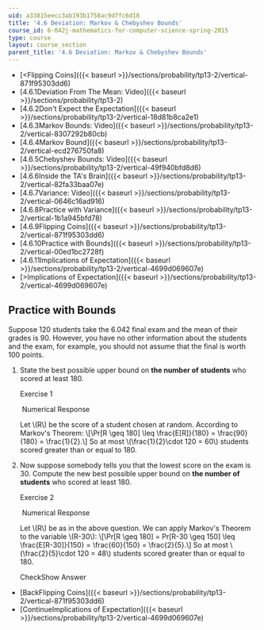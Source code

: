 ```yaml
---
uid: a33815eecc3ab193b1758ac9d7fc6d18
title: '4.6 Deviation: Markov & Chebyshev Bounds'
course_id: 6-042j-mathematics-for-computer-science-spring-2015
type: course
layout: course_section
parent_title: '4.6 Deviation: Markov & Chebyshev Bounds'
---
```


*   [<Flipping Coins]({{< baseurl >}}/sections/probability/tp13-2/vertical-871f95303dd6)
*   [4.6.1Deviation From The Mean: Video]({{< baseurl >}}/sections/probability/tp13-2)
*   [4.6.2Don't Expect the Expectation]({{< baseurl >}}/sections/probability/tp13-2/vertical-18d81b8ca2e1)
*   [4.6.3Markov Bounds: Video]({{< baseurl >}}/sections/probability/tp13-2/vertical-8307292b80cb)
*   [4.6.4Markov Bound]({{< baseurl >}}/sections/probability/tp13-2/vertical-ecd276750fa8)
*   [4.6.5Chebyshev Bounds: Video]({{< baseurl >}}/sections/probability/tp13-2/vertical-49f940bfd8d6)
*   [4.6.6Inside the TA's Brain]({{< baseurl >}}/sections/probability/tp13-2/vertical-82fa33baa07e)
*   [4.6.7Variance: Video]({{< baseurl >}}/sections/probability/tp13-2/vertical-0646c16ad916)
*   [4.6.8Practice with Variance]({{< baseurl >}}/sections/probability/tp13-2/vertical-1b1a945bfd78)
*   [4.6.9Flipping Coins]({{< baseurl >}}/sections/probability/tp13-2/vertical-871f95303dd6)
*   [4.6.10Practice with Bounds]({{< baseurl >}}/sections/probability/tp13-2/vertical-00ed1bc2728f)
*   [4.6.11Implications of Expectation]({{< baseurl >}}/sections/probability/tp13-2/vertical-4699d069607e)
*   [\>Implications of Expectation]({{< baseurl >}}/sections/probability/tp13-2/vertical-4699d069607e)

Practice with Bounds
--------------------

  

Suppose 120 students take the 6.042 final exam and the mean of their grades is 90. However, you have no other information about the students and the exam, for example, you should not assume that the final is worth 100 points.

1.  State the best possible upper bound on **the number of students** who scored at least 180.
    
    Exercise 1
    
    &nbsp;Numerical Response&nbsp;
    
    Let \\(R\\) be the score of a student chosen at random. According to Markov's Theorem: \\\[\\Pr\[R \\geq 180\] \\leq \\frac{E\[R\]}{180} = \\frac{90}{180} = \\frac{1}{2}.\\\] So at most \\(\\frac{1}{2}\\cdot 120 = 60\\) students scored greater than or equal to 180.
    
  
3.  Now suppose somebody tells you that the lowest score on the exam is 30. Compute the new best possible upper bound on **the number of students** who scored at least 180.
    
    Exercise 2
    
    &nbsp;Numerical Response&nbsp;
    
    Let \\(R\\) be as in the above question. We can apply Markov's Theorem to the variable \\(R-30\\): \\\[\\Pr\[R \\geq 180\] = Pr\[R-30 \\geq 150\] \\leq \\frac{E\[R-30\]}{150} = \\frac{60}{150} = \\frac{2}{5}.\\\] So at most \\(\\frac{2}{5}\\cdot 120 = 48\\) students scored greater than or equal to 180.
    
    CheckShow Answer
    

*   [BackFlipping Coins]({{< baseurl >}}/sections/probability/tp13-2/vertical-871f95303dd6)
*   [ContinueImplications of Expectation]({{< baseurl >}}/sections/probability/tp13-2/vertical-4699d069607e)